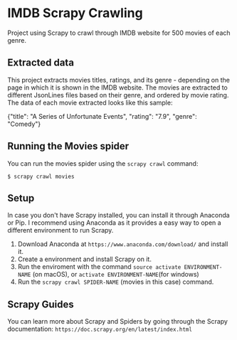 # IMDB Scrapy Crawling

Project using Scrapy to crawl through IMDB website for 500 movies of each genre.

## Extracted data

This project extracts movies titles, ratings, and its genre - depending on the page in which it is shown in the IMDB website. The movies are extracted to different JsonLines files based on their genre, and ordered by movie rating. The data of each movie extracted looks like this sample:

{"title": "A Series of Unfortunate Events", "rating": "7.9", "genre": "Comedy"}

## Running the Movies spider

You can run the movies spider using the ```scrapy crawl``` command:

```
$ scrapy crawl movies
```

## Setup

In case you don't have Scrapy installed, you can install it through Anaconda or Pip. I recommend using Anaconda as it provides a easy way to open a different environment to run Scrapy.

1. Download Anaconda at ```https://www.anaconda.com/download/``` and install it.
2. Create a environment and install Scrapy on it.
3. Run the enviroment with the command ```source activate ENVIRONMENT-NAME``` (on macOS), or ```activate ENVIRONMENT-NAME```(for windows)
4. Run the ```scrapy crawl SPIDER-NAME``` (movies in this case) command.

## Scrapy Guides

You can learn more about Scrapy and Spiders by going through the Scrapy documentation:
```https://doc.scrapy.org/en/latest/index.html```